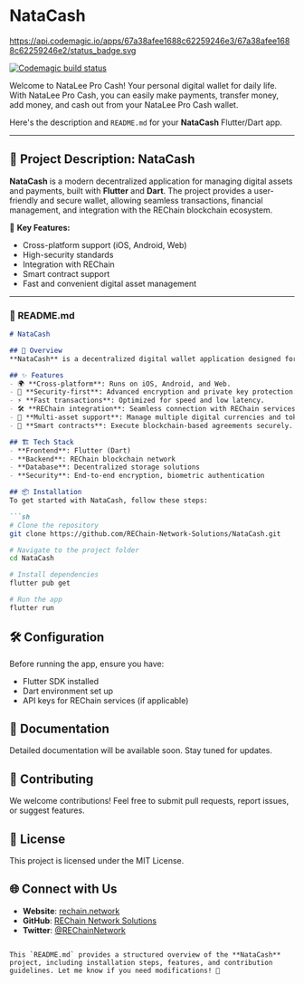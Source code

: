 # NataCash

https://api.codemagic.io/apps/67a38afee1688c62259246e3/67a38afee1688c62259246e2/status_badge.svg

[![Codemagic build status](https://api.codemagic.io/apps/67a38afee1688c62259246e3/67a38afee1688c62259246e2/status_badge.svg)](https://codemagic.io/app/67a38afee1688c62259246e3/67a38afee1688c62259246e2/latest_build)

Welcome to NataLee Pro Cash! Your personal digital wallet for daily life. With NataLee Pro Cash, you can easily make payments, transfer money, add money, and cash out from your NataLee Pro Cash wallet.

Here's the description and `README.md` for your **NataCash** Flutter/Dart app.  

---

## 📌 Project Description: NataCash  
**NataCash** is a modern decentralized application for managing digital assets and payments, built with **Flutter** and **Dart**. The project provides a user-friendly and secure wallet, allowing seamless transactions, financial management, and integration with the REChain blockchain ecosystem.  

🔹 **Key Features:**  
- Cross-platform support (iOS, Android, Web)  
- High-security standards  
- Integration with REChain  
- Smart contract support  
- Fast and convenient digital asset management  

---

### 📄 README.md  

```md
# NataCash

## 🚀 Overview
**NataCash** is a decentralized digital wallet application designed for secure and seamless financial transactions. Built with **Flutter** and **Dart**, it provides users with an intuitive interface to manage their digital assets, execute transactions, and interact with the REChain blockchain ecosystem.

## ✨ Features
- 🌍 **Cross-platform**: Runs on iOS, Android, and Web.
- 🔐 **Security-first**: Advanced encryption and private key protection.
- ⚡ **Fast transactions**: Optimized for speed and low latency.
- 🛠 **REChain integration**: Seamless connection with REChain services.
- 🏦 **Multi-asset support**: Manage multiple digital currencies and tokens.
- 📜 **Smart contracts**: Execute blockchain-based agreements securely.

## 🏗 Tech Stack
- **Frontend**: Flutter (Dart)
- **Backend**: REChain blockchain network
- **Database**: Decentralized storage solutions
- **Security**: End-to-end encryption, biometric authentication

## 📦 Installation
To get started with NataCash, follow these steps:

```sh
# Clone the repository
git clone https://github.com/REChain-Network-Solutions/NataCash.git

# Navigate to the project folder
cd NataCash

# Install dependencies
flutter pub get

# Run the app
flutter run
```

## 🛠 Configuration
Before running the app, ensure you have:
- Flutter SDK installed
- Dart environment set up
- API keys for REChain services (if applicable)

## 📖 Documentation
Detailed documentation will be available soon. Stay tuned for updates.

## 🤝 Contributing
We welcome contributions! Feel free to submit pull requests, report issues, or suggest features.

## 📜 License
This project is licensed under the MIT License.

## 🌐 Connect with Us
- **Website**: [rechain.network](https://rechain.network)
- **GitHub**: [REChain Network Solutions](https://github.com/REChain-Network-Solutions)
- **Twitter**: [@REChainNetwork](https://twitter.com/rechain_inc)
```

This `README.md` provides a structured overview of the **NataCash** project, including installation steps, features, and contribution guidelines. Let me know if you need modifications! 🚀
